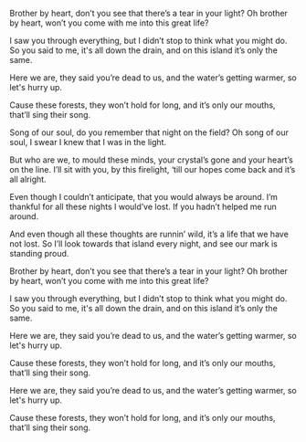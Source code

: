 Brother by heart,
don’t you see that there’s a tear in your light?
Oh brother by heart,
won’t you come with me into this great life?

I saw you through everything,
but I didn’t stop to think what you might do.
So you said to me, it's all down the drain,
and on this island it’s only the same.

Here we are,
they said you’re dead to us,
and the water’s getting warmer,
so let's hurry up.

Cause these forests, they
won’t hold for long,
and it’s only our mouths,
that’ll sing their song.

Song of our soul,
do you remember that night on the field?
Oh song of our soul,
I swear I knew that I was in the light.

But who are we, to mould these minds,
your crystal’s gone and your heart’s on the line.
I’ll sit with you, by this firelight,
‘till our hopes come back and it’s all alright.

Even though I couldn’t anticipate,
that you would always be around.
I’m thankful for all these nights I would’ve lost.
If you hadn’t helped me run around.

And even though all these thoughts are runnin’ wild,
it’s a life that we have not lost.
So I’ll look towards that island every night,
and see our mark is standing proud.

Brother by heart,
don’t you see that there’s a tear in your light?
Oh brother by heart,
won’t you come with me into this great life?

I saw you through everything,
but I didn’t stop to think what you might do.
So you said to me, it's all down the drain,
and on this island it’s only the same.

Here we are,
they said you’re dead to us,
and the water’s getting warmer,
so let's hurry up.

Cause these forests, they
won’t hold for long,
and it’s only our mouths,
that’ll sing their song.

Here we are,
they said you’re dead to us,
and the water’s getting warmer,
so let's hurry up.

Cause these forests, they
won’t hold for long,
and it’s only our mouths,
that’ll sing their song.